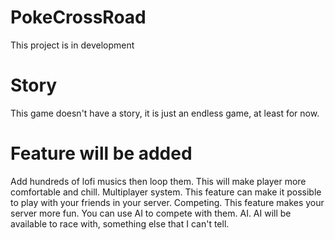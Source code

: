 # PokeCrossRoad
This project is in development

# Story
This game doesn't have a story, it is just an endless game, at least for now.

# Feature will be added
Add hundreds of lofi musics then loop them. This will make player more comfortable and chill.
Multiplayer system. This feature can make it possible to play with your friends in your server.
Competing. This feature makes your server more fun. You can use AI to compete with them.
AI. AI will be available to race with, something else that I can't tell.
